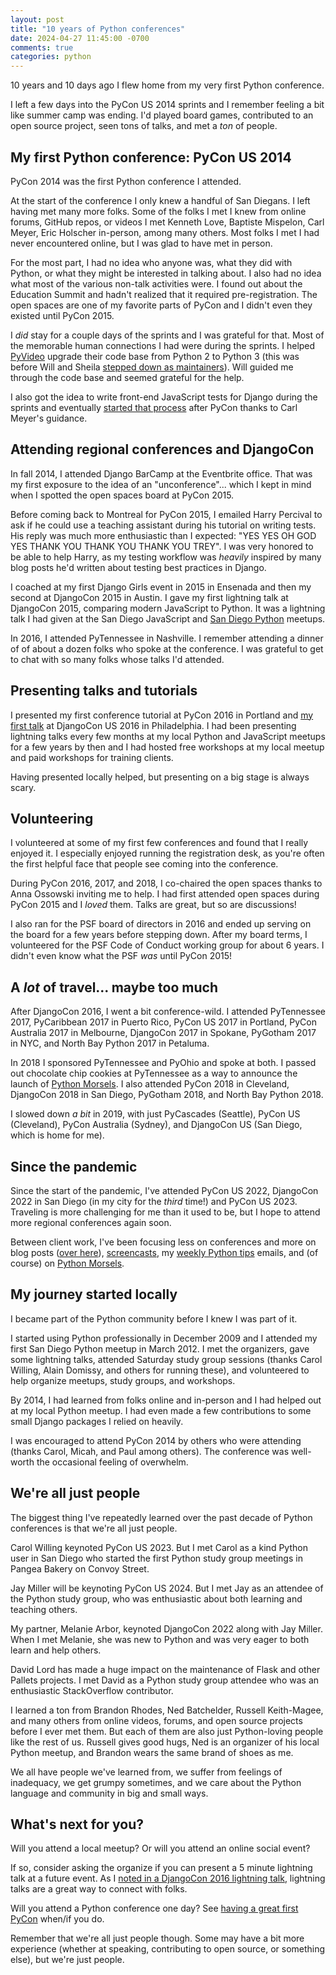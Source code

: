 ```yaml
---
layout: post
title: "10 years of Python conferences"
date: 2024-04-27 11:45:00 -0700
comments: true
categories: python
---
```


10 years and 10 days ago I flew home from my very first Python conference.

I left a few days into the PyCon US 2014 sprints and I remember feeling a bit like summer camp was ending.
I'd played board games, contributed to an open source project, seen tons of talks, and met a *ton* of people.


## My first Python conference: PyCon US 2014

PyCon 2014 was the first Python conference I attended.

At the start of the conference I only knew a handful of San Diegans.
I left having met many more folks.
Some of the folks I met I knew from online forums, GitHub repos, or videos
I met Kenneth Love, Baptiste Mispelon, Carl Meyer, Eric Holscher in-person, among many others.
Most folks I met I had never encountered online, but I was glad to have met in person.

For the most part, I had no idea who anyone was, what they did with Python, or what they might be interested in talking about.
I also had no idea what most of the various non-talk activities were.
I found out about the Education Summit and hadn't realized that it required pre-registration.
The open spaces are one of my favorite parts of PyCon and I didn't even they existed until PyCon 2015.

I *did* stay for a couple days of the sprints and I was grateful for that.
Most of the memorable human connections I had were during the sprints.
I helped [PyVideo][] upgrade their code base from Python 2 to Python 3 (this was before Will and Sheila [stepped down as maintainers][pyvideo handoff]).
Will guided me through the code base and seemed grateful for the help.

I also got the idea to write front-end JavaScript tests for Django during the sprints and eventually [started that process][dep 0003] after PyCon thanks to Carl Meyer's guidance.


## Attending regional conferences and DjangoCon

In fall 2014, I attended Django BarCamp at the Eventbrite office.
That was my first exposure to the idea of an "unconference"... which I kept in mind when I spotted the open spaces board at PyCon 2015.

Before coming back to Montreal for PyCon 2015, I emailed Harry Percival to ask if he could use a teaching assistant during his tutorial on writing tests. His reply was much more enthusiastic than I expected: "YES YES OH GOD YES THANK YOU THANK YOU THANK YOU TREY".
I was very honored to be able to help Harry, as my testing workflow was *heavily* inspired by many blog posts he'd written about testing best practices in Django.

I coached at my first Django Girls event in 2015 in Ensenada and then my second at DjangoCon 2015 in Austin. I gave my first lightning talk at DjangoCon 2015, comparing modern JavaScript to Python. It was a lightning talk I had given at the San Diego JavaScript and [San Diego Python][] meetups.

In 2016, I attended PyTennessee in Nashville. I remember attending a dinner of of about a dozen folks who spoke at the conference. I was grateful to get to chat with so many folks whose talks I'd attended.


## Presenting talks and tutorials

I presented my first conference tutorial at PyCon 2016 in Portland and [my first talk][] at DjangoCon US 2016 in Philadelphia.
I had been presenting lightning talks every few months at my local Python and JavaScript meetups for a few years by then and I had hosted free workshops at my local meetup and paid workshops for training clients.

Having presented locally helped, but presenting on a big stage is always scary.


## Volunteering

I volunteered at some of my first few conferences and found that I really enjoyed it.
I especially enjoyed running the registration desk, as you're often the first helpful face that people see coming into the conference.

During PyCon 2016, 2017, and 2018, I co-chaired the open spaces thanks to Anna Ossowski inviting me to help.
I had first attended open spaces during PyCon 2015 and I *loved* them.
Talks are great, but so are discussions!

I also ran for the PSF board of directors in 2016 and ended up serving on the board for a few years before stepping down.
After my board terms, I volunteered for the PSF Code of Conduct working group for about 6 years.
I didn't even know what the PSF *was* until PyCon 2015!


## A *lot* of travel... maybe too much

After DjangoCon 2016, I went a bit conference-wild.
I attended PyTennessee 2017, PyCaribbean 2017 in Puerto Rico, PyCon US 2017 in Portland, PyCon Australia 2017 in Melbourne, DjangoCon 2017 in Spokane, PyGotham 2017 in NYC, and North Bay Python 2017 in Petaluma.

In 2018 I sponsored PyTennessee and PyOhio and spoke at both.
I passed out chocolate chip cookies at PyTennessee as a way to announce the launch of [Python Morsels][].
I also attended PyCon 2018 in Cleveland, DjangoCon 2018 in San Diego, PyGotham 2018, and North Bay Python 2018.

I slowed down *a bit* in 2019, with just PyCascades (Seattle), PyCon US (Cleveland), PyCon Australia (Sydney), and DjangoCon US (San Diego, which is home for me).


## Since the pandemic

Since the start of the pandemic, I've attended PyCon US 2022, DjangoCon 2022 in San Diego (in my city for the *third* time!) and PyCon US 2023.
Traveling is more challenging for me than it used to be, but I hope to attend more regional conferences again soon.

Between client work, I've been focusing less on conferences and more on blog posts ([over here][python morsels blog]), [screencasts][], my [weekly Python tips][] emails, and (of course) on [Python Morsels][].


## My journey started locally

I became part of the Python community before I knew I was part of it.

I started using Python professionally in December 2009 and I attended my first San Diego Python meetup in March 2012.
I met the organizers, gave some lightning talks, attended Saturday study group sessions (thanks Carol Willing, Alain Domissy, and others for running these), and volunteered to help organize meetups, study groups, and workshops.

By 2014, I had learned from folks online and in-person and I had helped out at my local Python meetup.
I had even made a few contributions to some small Django packages I relied on heavily.

I was encouraged to attend PyCon 2014 by others who were attending (thanks Carol, Micah, and Paul among others).
The conference was well-worth the occasional feeling of overwhelm.


## We're all just people

The biggest thing I've repeatedly learned over the past decade of Python conferences is that we're all just people.

Carol Willing keynoted PyCon US 2023.
But I met Carol as a kind Python user in San Diego who started the first Python study group meetings in Pangea Bakery on Convoy Street.

Jay Miller will be keynoting PyCon US 2024.
But I met Jay as an attendee of the Python study group, who was enthusiastic about both learning and teaching others.

My partner, Melanie Arbor, keynoted DjangoCon 2022 along with Jay Miller.
When I met Melanie, she was new to Python and was very eager to both learn and help others.

David Lord has made a huge impact on the maintenance of Flask and other Pallets projects.
I met David as a Python study group attendee who was an enthusiastic StackOverflow contributor.

I learned a ton from Brandon Rhodes, Ned Batchelder, Russell Keith-Magee, and many others from online videos, forums, and open source projects before I ever met them.
But each of them are also just Python-loving people like the rest of us.
Russell gives good hugs, Ned is an organizer of his local Python meetup, and Brandon wears the same brand of shoes as me.

We all have people we've learned from, we suffer from feelings of inadequacy, we get grumpy sometimes, and we care about the Python language and community in big and small ways.


## What's next for you?

Will you attend a local meetup?
Or will you attend an online social event?

If so, consider asking the organize if you can present a 5 minute lightning talk at a future event.
As I [noted in a DjangoCon 2016 lightning talk][lightning talk talk], lightning talks are a great way to connect with folks.

Will you attend a Python conference one day?
See [having a great first PyCon][first pycon] when/if you do.

Remember that we're all just people though.
Some may have a bit more experience (whether at speaking, contributing to open source, or something else), but we're just people.


[pyvideo]: https://pyvideo.org
[pyvideo handoff]: https://pyvideo.org/pages/thanks-will-and-sheila.html
[dep 0003]: https://github.com/django/deps/blob/main/final/0003-javascript-tests.rst
[san diego python]: https://www.sandiegopython.org
[python morsels blog]: https://www.pythonmorsels.com/articles/
[screencasts]: https://www.youtube.com/@PythonMorsels
[weekly python tips]: https://www.pythonmorsels.com/newsletter/
[python morsels]: https://www.pythonmorsels.com
[my first talk]: https://pyvideo.org/djangocon-us-2016/readability-counts.html
[lightning talk talk]: https://youtu.be/aNHBr7q-KVw?si=Fryj6Ez4Cw7q-RAq
[first pycon]: https://treyhunner.com/2018/04/how-to-make-the-most-of-your-first-pycon/
